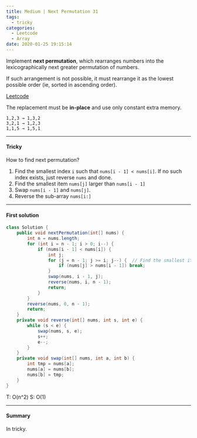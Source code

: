 ```yaml
---
title: Medium | Next Permutation 31
tags:
  - tricky
categories:
  - Leetcode
  - Array
date: 2020-01-25 19:15:14
---
```


Implement **next permutation**, which rearranges numbers into the lexicographically next greater permutation of numbers.

If such arrangement is not possible, it must rearrange it as the lowest possible order (ie, sorted in ascending order).

[Leetcode](https://leetcode.com/problems/next-permutation/)

<!--more-->

The replacement must be **in-place** and use only constant extra memory.

```
1,2,3 → 1,3,2
3,2,1 → 1,2,3
1,1,5 → 1,5,1
```

---

#### Tricky 

How to find next permutation?

1. Find the smallest index `i` such that `nums[i - 1] < nums[i]`. If no such index exists, just reverse `nums` and done.
2. Find the smallest item `nums[j]` larger than `nums[i - 1]`
3. Swap `nums[i - 1]` and `nums[j]`.
4. Reverse the sub-array `nums[i:]`

---

#### First solution 

```java
class Solution {
    public void nextPermutation(int[] nums) {
        int n = nums.length;
        for (int i = n - 1; i > 0; i--) {
            if (nums[i - 1] < nums[i]) {
                int j;
                for (j = n - 1; j >= i; j--) {  // Find the smallest item larger than nums[i - 1]
                    if (nums[j] > nums[i - 1]) break;
                }
                swap(nums, i - 1, j);
                reverse(nums, i, n - 1);
                return;
            }
        }
        reverse(nums, 0, n - 1);
        return;
    }
    private void reverse(int[] nums, int s, int e) {
        while (s < e) {
            swap(nums, s, e);
            s++;
            e--;
        }
    }
    private void swap(int[] nums, int a, int b) {
        int tmp = nums[a];
        nums[a] = nums[b];
        nums[b] = tmp;
    }
}
```

T: O(n^2)		S: O(1)

---

#### Summary 

In tricky.